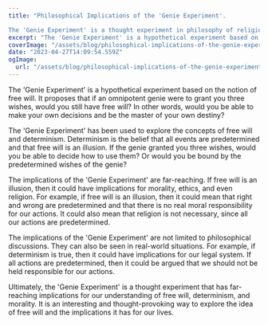 ```yaml
---
title: "Philosophical Implications of the 'Genie Experiment'.

The 'Genie Experiment' is a thought experiment in philosophy of religion which explores the idea of free will,"
excerpt: "The 'Genie Experiment' is a hypothetical experiment based on the notion of free will. ? In other words, would you be able to make your own decisions and be the master of your own destiny?"
coverImage: "/assets/blog/philosophical-implications-of-the-genie-experiment-the-genie-experiment-is-a-thought-experiment-in-philosophy-of-religion-which-explores-the-idea-of-free-will.png"
date: "2023-04-27T14:09:54.559Z"
ogImage:
  url: "/assets/blog/philosophical-implications-of-the-genie-experiment-the-genie-experiment-is-a-thought-experiment-in-philosophy-of-religion-which-explores-the-idea-of-free-will.png"
---
```


The 'Genie Experiment' is a hypothetical experiment based on the notion of free will. It proposes that if an omnipotent genie were to grant you three wishes, would you still have free will? In other words, would you be able to make your own decisions and be the master of your own destiny?

The 'Genie Experiment' has been used to explore the concepts of free will and determinism. Determinism is the belief that all events are predetermined and that free will is an illusion. If the genie granted you three wishes, would you be able to decide how to use them? Or would you be bound by the predetermined wishes of the genie?

The implications of the 'Genie Experiment' are far-reaching. If free will is an illusion, then it could have implications for morality, ethics, and even religion. For example, if free will is an illusion, then it could mean that right and wrong are predetermined and that there is no real moral responsibility for our actions. It could also mean that religion is not necessary, since all our actions are predetermined.

The implications of the 'Genie Experiment' are not limited to philosophical discussions. They can also be seen in real-world situations. For example, if determinism is true, then it could have implications for our legal system. If all actions are predetermined, then it could be argued that we should not be held responsible for our actions.

Ultimately, the 'Genie Experiment' is a thought experiment that has far-reaching implications for our understanding of free will, determinism, and morality. It is an interesting and thought-provoking way to explore the idea of free will and the implications it has for our lives.
